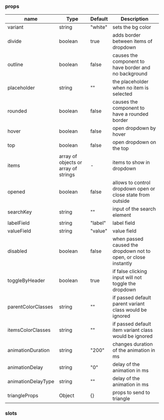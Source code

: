 ### props

| name               | Type                                 | Default | Description                                                     |
| ------------------ | ------------------------------------ | ------- | --------------------------------------------------------------- |
| variant            | string                               | "white" | sets the bg color                                               |
| divide             | boolean                              | true    | adds border between items of dropdown                           |
| outline            | boolean                              | false   | causes the component to have border and no background           |
| placeholder        | string                               | ""      | the placeholder when no item is selected                        |
| rounded            | boolean                              | false   | causes the component to have a rounded border                   |
| hover              | boolean                              | false   | open dropdown by hover                                          |
| top                | boolean                              | false   | open dropdown on the top                                        |
| items              | array of objects or array of strings | -       | items to show in dropdown                                       |
| opened             | boolean                              | false   | allows to control dropdown open or close state from outside     |
| searchKey          | string                               | ""      | input of the search element                                     |
| labelField         | string                               | "label" | label field                                                     |
| valueField         | string                               | "value" | value field                                                     |
| disabled           | boolean                              | false   | when passed caused the dropdown not to open, or close instantly |
| toggleByHeader     | boolean                              | true    | if false clicking input will not toggle the dropdown            |
| parentColorClasses | string                               | ""      | if passed default parent variant class would be ignored         |
| itemsColorClasses  | string                               | ""      | if passed default item variant class would be ignored           |
| animationDuration  | string                               | "200"   | changes duration of the animation in ms                         |
| animationDelay     | string                               | "0"     | delay of the animation in ms                                    |
| animationDelayType | string                               | ""      | delay of the animation in ms                                    |
| triangleProps      | Object                               | {}      | props to send to triangle                                       |

### slots
